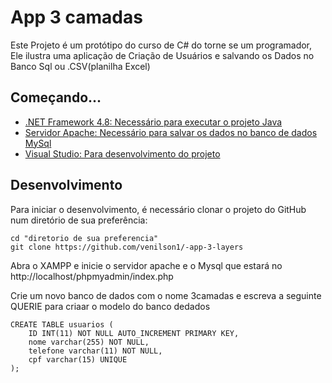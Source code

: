 # App 3 camadas
Este Projeto é um protótipo do curso de C# do torne se um programador, Ele ilustra uma aplicação de Criação de Usuários e salvando os Dados no Banco Sql ou .CSV(planilha Excel)

## Começando...

- [.NET Framework 4.8: Necessário para executar o projeto Java](https://dotnet.microsoft.com/download/dotnet-framework/net48)
- [Servidor Apache: Necessário para salvar os dados no banco de dados MySql](https://www.apachefriends.org/pt_br/download.html)
- [Visual Studio: Para desenvolvimento do projeto](https://visualstudio.microsoft.com/pt-br/downloads/)


## Desenvolvimento

Para iniciar o desenvolvimento, é necessário clonar o projeto do GitHub num diretório de sua preferência:

```shell
cd "diretorio de sua preferencia"
git clone https://github.com/venilson1/-app-3-layers
```
Abra o XAMPP e inicie o servidor apache e o Mysql que estará no http://localhost/phpmyadmin/index.php

Crie um novo banco de dados com o nome 3camadas e escreva a seguinte QUERIE para criaar o modelo do banco dedados 

```shell
CREATE TABLE usuarios (
    ID INT(11) NOT NULL AUTO_INCREMENT PRIMARY KEY,
    nome varchar(255) NOT NULL,
    telefone varchar(11) NOT NULL,
    cpf varchar(15) UNIQUE
);
```

